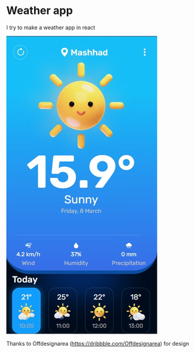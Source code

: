 # Weather app
I try to make a weather app in react

![Alt text](Screenshot.jpg)

Thanks to Offdesignarea (https://dribbble.com/Offdesignarea) for design